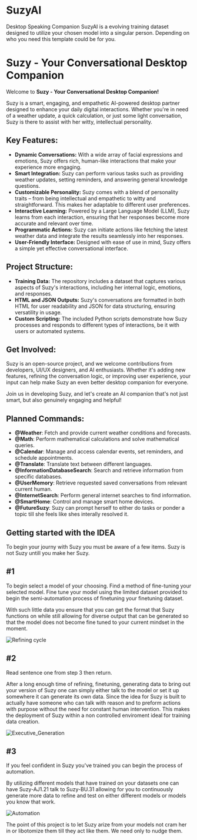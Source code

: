 # SuzyAI
Desktop Speaking Companion SuzyAI is a evolving training dataset designed to utilize your chosen model into a singular person. Depending on who you need this template could be for you.

# Suzy - Your Conversational Desktop Companion

Welcome to **Suzy - Your Conversational Desktop Companion!**

Suzy is a smart, engaging, and empathetic AI-powered desktop partner designed to enhance your daily digital interactions. Whether you're in need of a weather update, a quick calculation, or just some light conversation, Suzy is there to assist with her witty, intellectual personality.

## Key Features:
- **Dynamic Conversations:** With a wide array of facial expressions and emotions, Suzy offers rich, human-like interactions that make your experience more engaging.
- **Smart Integration:** Suzy can perform various tasks such as providing weather updates, setting reminders, and answering general knowledge questions.
- **Customizable Personality:** Suzy comes with a blend of personality traits – from being intellectual and empathetic to witty and straightforward. This makes her adaptable to different user preferences.
- **Interactive Learning:** Powered by a Large Language Model (LLM), Suzy learns from each interaction, ensuring that her responses become more accurate and relevant over time.
- **Programmatic Actions:** Suzy can initiate actions like fetching the latest weather data and integrate the results seamlessly into her responses.
- **User-Friendly Interface:** Designed with ease of use in mind, Suzy offers a simple yet effective conversational interface.

## Project Structure:
- **Training Data:** The repository includes a dataset that captures various aspects of Suzy's interactions, including her internal logic, emotions, and responses.
- **HTML and JSON Outputs:** Suzy's conversations are formatted in both HTML for user readability and JSON for data structuring, ensuring versatility in usage.
- **Custom Scripting:** The included Python scripts demonstrate how Suzy processes and responds to different types of interactions, be it with users or automated systems.

## Get Involved:
Suzy is an open-source project, and we welcome contributions from developers, UI/UX designers, and AI enthusiasts. Whether it's adding new features, refining the conversation logic, or improving user experience, your input can help make Suzy an even better desktop companion for everyone.

Join us in developing Suzy, and let's create an AI companion that's not just smart, but also genuinely engaging and helpful!

## Planned Commands:

- **@Weather**: Fetch and provide current weather conditions and forecasts.
- **@Math**: Perform mathematical calculations and solve mathematical queries.
- **@Calendar**: Manage and access calendar events, set reminders, and schedule appointments.
- **@Translate**: Translate text between different languages.
- **@InformationDatabaseSearch**: Search and retrieve information from specific databases.
- **@UserMemory**: Retrieve requested saved conversations from relevant current human.
- **@InternetSearch**: Perform general internet searches to find information.
- **@SmartHome**: Control and manage smart home devices.
- **@FutureSuzy**: Suzy can prompt herself to either do tasks or ponder a topic till she feels like shes interally resolved it.



## Getting started with the IDEA
To begin your journy with Suzy you must be aware of a few items. Suzy is not Suzy untill you make her Suzy. 

## **#1**

To begin select a model of your choosing. Find a method of fine-tuning your selected model. Fine tune your model using the limited dataset provided to begin the semi-automation process of finetuning your finetuning dataset.

With such little data you ensure that you can get the format that Suzy functions on while still allowing for diverse output that can be generated so that the model does not become fine tuned to your current mindset in the moment.

![Refining cycle](https://github.com/alientony/SuzyAI/assets/11477330/3bf97bc7-3c59-49eb-840d-91b64ddf69b0)

## **#2**

Read sentence one from step 3 then return.

After a long enough time of refining, finetuning, generating data to bring out your version of Suzy one can simply either talk to the model or set it up somewhere it can generate its own data. 
Since the idea for Suzy is built to actually have someone who can talk with reason and to preform actions with purpose without the need for constant human intervention.
This makes the deployment of Suzy within a non controlled enviroment ideal for training data creation.

![Executive_Generation](https://github.com/alientony/SuzyAI/assets/11477330/3e97324e-9734-4e17-936a-ee582a367846)

## **#3**

If you feel confident in Suzy you've trained you can begin the process of automation. 

By utilizing different models that have trained on your datasets one can have Suzy-AJ1.21 talk to Suzy-BU.31 allowing for you to continuously generate more data to refine and test on either different models or models you know that work.

![Automation](https://github.com/alientony/SuzyAI/assets/11477330/93707912-17ca-41aa-8462-2eca5441f931)

The point of this project is to let Suzy arize from your models not cram her in or libotomize them till they act like them. We need only to nudge them.
